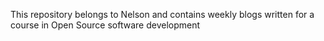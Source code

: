 This repository belongs to Nelson and contains weekly blogs written for a course in Open Source software development

